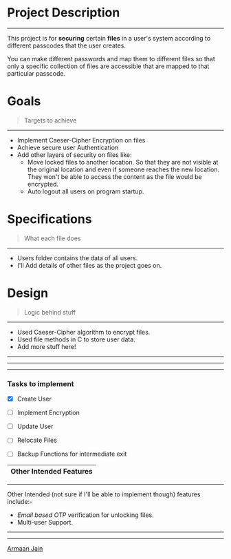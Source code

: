# **Project Description**
___
This project is for **securing** certain **files** in a user's system according to different passcodes that the user creates. 

You can make different passwords and map them to different files so that only a specific collection of files are accessible that are mapped to that particular passcode.



# Goals
> Targets to achieve
___
* Implement Caeser-Cipher Encryption on files
* Achieve secure user Authentication
* Add other layers of security on files like:
  * Move locked files to another location. So that they are not visible at the original location and even if someone reaches the new location. They won't be able to access the content as the file would be encrypted.
  * Auto logout all users on program startup.


# Specifications
> What each file does
___
* Users folder contains the data of all users.
* I'll Add details of other files as the project goes on.


# Design
> Logic behind stuff
___
* Used Caeser-Cipher algorithm to encrypt files.
* Used file methods in C to store user data.
* Add more stuff here!
<!-- Blockquote -->


___
___
___
<!-- Images -->
<!-- ![Markdown Logo](https://markdown-here.com/img/icon256.png) -->

<!-- Github Markdown -->

### Tasks to implement
* [x] Create User
* [ ] Implement Encryption
* [ ] Update User
* [ ] Relocate Files
* [ ] Backup Functions for intermediate exit



|Other Intended Features|
| ---------------- |
___
Other Intended (not sure if I'll be able to implement though) features include:-
* *Email based OTP* verification for unlocking files.
* Multi-user Support.

___
___
[Armaan Jain](https://armaanjain.tech "Armaan Jain")